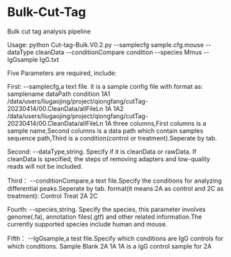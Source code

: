 # Bulk-Cut-Tag
Bulk cut tag analysis pipeline

Usage:
python Cut-tag-Bulk.V0.2.py --samplecfg sample.cfg.mouse --dataType cleanData --conditionCompare condition --species Mmus --IgGsample IgG.txt

Five Parameters are required, include:

First:
--samplecfg,a text file. it is a sample config file with format as:
samplename  dataPath  condition
1A1 /data/users/liugaojing/project/qiongfang/cutTag-20230414/00.CleanData/allFileLn 1A
1A2 /data/users/liugaojing/project/qiongfang/cutTag-20230414/00.CleanData/allFileLn 1A
three columns,First columns is a sample name,Second columns is a data path which contain samples sequence path,Third is a condition(control or treatment).Seperate by tab.

Second:
--dataType,string. Specify if it is cleanData or rawData. If cleanData is specified, the steps of removing adapters and low-quality reads will not be included.

Third：
--conditionCompare,a text file.Specify the conditions for analyzing differential peaks.Seperate by tab.
format(it means:2A as control and 2C as treatment):
Control Treat
2A  2C

Fourth:
--species,string. Specify the species, this parameter involves genome(.fa), annotation files(.gtf) and other related information.The currently supported species include human and mouse.

Fifth：
--IgGsample,a test file.Specify which conditions are IgG controls for which conditions.
Sample  Blank
2A  1A
1A is a IgG control sample for 2A

